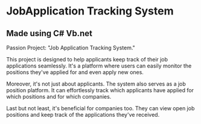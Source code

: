 # JobApplication Tracking System

## Made using C# Vb.net

Passion Project: "Job Application Tracking System."

This project is designed to help applicants keep track of their job applications seamlessly. It's a platform where users can easily monitor the positions they've applied for and even apply new ones.

Moreover, it's not just about applicants. The system also serves as a job position platform. It can effortlessly track which applicants have applied for which positions and for which companies.

Last but not least, it's beneficial for companies too. They can view open job positions and keep track of the applications they've received.
